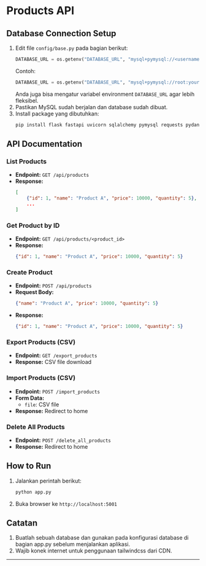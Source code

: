 # Products API

## Database Connection Setup

1. Edit file `config/base.py` pada bagian berikut:
	```python
	DATABASE_URL = os.getenv("DATABASE_URL", "mysql+pymysql://<username>:<password>@<host>:<port>/<database_name>")
	```
	Contoh:
	```python
	DATABASE_URL = os.getenv("DATABASE_URL", "mysql+pymysql://root:yourpassword@localhost:3306/products_db")
	```
	Anda juga bisa mengatur variabel environment `DATABASE_URL` agar lebih fleksibel.
2. Pastikan MySQL sudah berjalan dan database sudah dibuat.
3. Install package yang dibutuhkan:
	```bash
	pip install flask fastapi uvicorn sqlalchemy pymysql requests pydantic
	```

## API Documentation

### List Products
- **Endpoint:** `GET /api/products`
- **Response:**
	```json
	[
		{"id": 1, "name": "Product A", "price": 10000, "quantity": 5},
		...
	]
	```

### Get Product by ID
- **Endpoint:** `GET /api/products/<product_id>`
- **Response:**
	```json
	{"id": 1, "name": "Product A", "price": 10000, "quantity": 5}
	```

### Create Product
- **Endpoint:** `POST /api/products`
- **Request Body:**
	```json
	{"name": "Product A", "price": 10000, "quantity": 5}
	```
- **Response:**
	```json
	{"id": 1, "name": "Product A", "price": 10000, "quantity": 5}
	```

### Export Products (CSV)
- **Endpoint:** `GET /export_products`
- **Response:** CSV file download

### Import Products (CSV)
- **Endpoint:** `POST /import_products`
- **Form Data:**
	- `file`: CSV file
- **Response:** Redirect to home

### Delete All Products
- **Endpoint:** `POST /delete_all_products`
- **Response:** Redirect to home

## How to Run
1. Jalankan perintah berikut:
	 ```bash
	 python app.py
	 ```
2. Buka browser ke `http://localhost:5001`

## Catatan
1. Buatlah sebuah database dan gunakan pada konfigurasi database di bagian app.py sebelum menjalankan aplikasi.
2. Wajib konek internet untuk penggunaan tailwindcss dari CDN.
---
